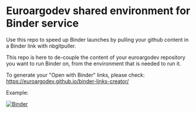 # Euroargodev shared environment for Binder service

Use this repo to speed up Binder launches by pulling your github content in a Binder link with nbgitpuller.

This repo is here to de-couple the content of your euroargodev repository you want to run Binder on, from the environment that is needed to run it.

To generate your "Open with Binder" links, please check: https://euroargodev.github.io/binder-links-creator/

Example:

[![Binder](https://img.shields.io/static/v1.svg?logo=Jupyter&label=Binder&message=Open+argopy+demo&color=blue)](https://mybinder.org/v2/gh/euroargodev/binder-sandbox/main?urlpath=git-pull%3Frepo%3Dhttps%253A%252F%252Fgithub.com%252Feuroargodev%252Fargopy%26urlpath%3Dlab%252Ftree%252Fargopy%252Fdocs%252Ftryit.ipynb%26branch%3Dmaster)